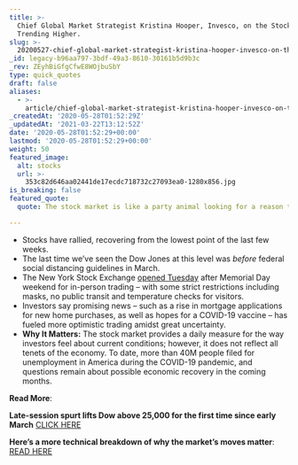 ```yaml
---
title: >-
  Chief Global Market Strategist Kristina Hooper, Invesco, on the Stock Market
  Trending Higher.
slug: >-
  20200527-chief-global-market-strategist-kristina-hooper-invesco-on-the-stock-market-trending-higher
_id: legacy-b96aa797-3bdf-49a3-8610-30161b5d9b3c
_rev: ZEyhBiGfgCfwE8WOjbuSbY
type: quick_quotes
draft: false
aliases:
  - >-
    article/chief-global-market-strategist-kristina-hooper-invesco-on-the-stock-market-trending-higher/
_createdAt: '2020-05-28T01:52:29Z'
_updatedAt: '2021-03-22T13:12:52Z'
date: '2020-05-28T01:52:29+00:00'
lastmod: '2020-05-28T01:52:29+00:00'
weight: 50
featured_image:
  alt: stocks
  url: >-
    353c82d646aa02441de17ecdc718732c27093ea0-1280x856.jpg
is_breaking: false
featured_quote:
  quote: The stock market is like a party animal looking for a reason to celebrate.

---
```

* Stocks have rallied, recovering from the lowest point of the last few weeks.
* The last time we’ve seen the Dow Jones at this level was *before* federal social distancing guidelines in March.
* The New York Stock Exchange [opened Tuesday](https://gothamist.com/news/nyse-partially-reopens-prohibition-mass-transit) after Memorial Day weekend for in-person trading – with some strict restrictions including masks, no public transit and temperature checks for visitors.
* Investors say promising news – such as a rise in mortgage applications for new home purchases, as well as hopes for a COVID-19 vaccine – has fueled more optimistic trading amidst great uncertainty.
* **Why It Matters:** The stock market provides a daily measure for the way investors feel about current conditions; however, it does not reflect all tenets of the economy. To date, more than 40M people filed for unemployment in America during the COVID-19 pandemic, and questions remain about possible economic recovery in the coming months.

**Read More**:

**Late-session spurt lifts Dow above 25,000 for the first time since early March** [CLICK HERE](https://www.washingtonpost.com/business/2020/05/27/stocks-rise-investors-seize-virus-treatments-economys-reopening/)

**Here’s a more technical breakdown of why the market’s moves matter**: [READ HERE](https://www.marketwatch.com/story/the-dow-is-on-the-verge-of-crossing-an-important-line-in-the-sand-that-may-signal-that-a-record-high-is-next-2020-05-27?mod=home-page)
